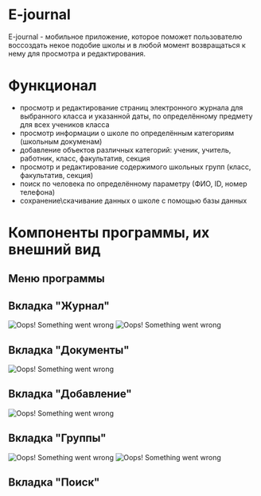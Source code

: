 # **E-journal**
E-journal - мобильное приложение, которое поможет пользователю воссоздать некое подобие школы и в любой момент возвращаться к нему для просмотра и редактирования.

# Функционал
- просмотр и редактирование страниц электронного журнала для выбранного класса и указанной даты, по определённому предмету для всех учеников класса
- просмотр информации о школе по определённым категориям (школьным докуменам)
- добавление объектов различных категорий: ученик, учитель, работник, класс, факультатив, секция
- просмотр и редактирование содержимого школьных групп (класс, факультатив, секция)
- поиск по человека по определённому параметру (ФИО, ID, номер телефона)
- сохранение\скачивание данных о школе с помощью базы данных

# Компоненты программы, их внешний вид
## Меню программы

## Вкладка "Журнал"
![Oops! Something went wrong](https://github.com/mrkiriss/E-journal/blob/main/pictures/screen_journal_1.png)
![Oops! Something went wrong](https://github.com/mrkiriss/E-journal/blob/main/pictures/screen_journal_2.png)
## Вкладка "Документы"
![Oops! Something went wrong](https://github.com/mrkiriss/E-journal/blob/main/pictures/screen_dosuments.png)
## Вкладка "Добавление"
![Oops! Something went wrong](https://github.com/mrkiriss/E-journal/blob/main/pictures/screen_adding.png)
## Вкладка "Группы"
![Oops! Something went wrong](https://github.com/mrkiriss/E-journal/blob/main/pictures/screen_groups_1.png)
![Oops! Something went wrong](https://github.com/mrkiriss/E-journal/blob/main/pictures/screen_groups_2.png)
## Вкладка "Поиск"
